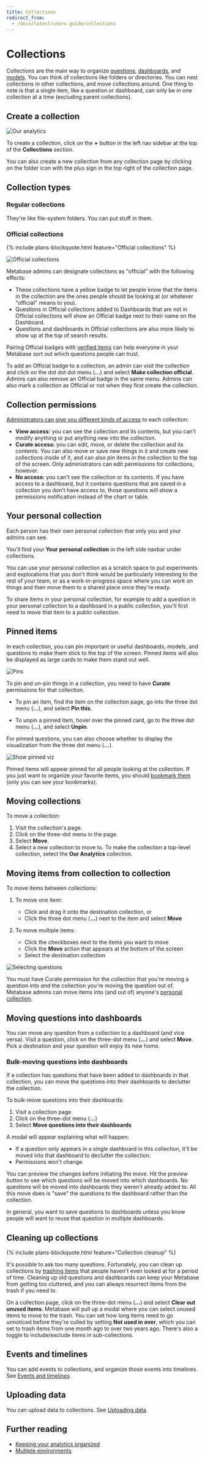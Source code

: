 ```yaml
---
title: Collections
redirect_from:
  - /docs/latest/users-guide/collections
---
```


# Collections

Collections are the main way to organize [questions](../questions/introduction.md), [dashboards](../dashboards/introduction.md), and [models][models]. You can think of collections like folders or directories. You can nest collections in other collections, and move collections around. One thing to note is that a single item, like a question or dashboard, can only be in one collection at a time (excluding parent collections).

## Create a collection

![Our analytics](./images/create-new-collection.png)

To create a collection, click on the **+** button in the left nav sidebar at the top of the **Collections** section.

You can also create a new collection from any collection page by clicking on the folder icon with the plus sign in the top right of the collection page.

## Collection types

### Regular collections

They're like file-system folders. You can put stuff in them.

### Official collections

{% include plans-blockquote.html feature="Official collections" %}

![Official collections](./images/official-collection.png)

Metabase admins can designate collections as "official" with the following effects:

- These collections have a yellow badge to let people know that the items in the collection are the ones people should be looking at (or whatever "official" means to you).
- Questions in Official collections added to Dashboards that are not in Official collections will show an Official badge next to their name on the Dashboard.
- Questions and dashboards in Official collections are also more likely to show up at the top of search results.

Pairing Official badges with [verified items](./content-verification.md) can help everyone in your Metabase sort out which questions people can trust.

To add an Official badge to a collection, an admin can visit the collection and click on the dot dot dot menu (**...**) and select **Make collection official**. Admins can also remove an Official badge in the same menu. Admins can also mark a collection as Official or not when they first create the collection.

## Collection permissions

[Administrators can give you different kinds of access](../permissions/collections.md) to each collection:

- **View access:** you can see the collection and its contents, but you can't modify anything or put anything new into the collection.
- **Curate access:** you can edit, move, or delete the collection and its contents. You can also move or save new things in it and create new collections inside of it, and can also pin items in the collection to the top of the screen. Only administrators can edit permissions for collections, however.
- **No access:** you can't see the collection or its contents. If you have access to a dashboard, but it contains questions that are saved in a collection you don't have access to, those questions will show a permissions notification instead of the chart or table.

## Your personal collection

 Each person has their own personal collection that only you and your admins can see. 
 
 You'll find your **Your personal collection** in the left side navbar under collections.

You can use your personal collection as a scratch space to put experiments and explorations that you don't think would be particularly interesting to the rest of your team, or as a work-in-progress space where you can work on things and then move them to a shared place once they're ready.

To share items in your personal collection, for example to add a question in your personal collection to a dashboard in a public collection, you'll first need to move that item to a public collection.

## Pinned items

In each collection, you can pin important or useful dashboards, models, and questions to make them stick to the top of the screen. Pinned items will also be displayed as large cards to make them stand out well.

![Pins](./images/pinned-items.png)

To pin and un-pin things in a collection, you need to have **Curate** permissions for that collection.

- To pin an item, find the item on the collection page, go into the three dot menu (**...**), and select **Pin this**.

- To unpin a pinned item, hover over the pinned card, go to the three dot menu (**...**), and select **Unpin**.

For pinned questions, you can also choose whether to display the visualization from the three dot menu (**...**).

![Show pinned viz](./images/pinned-show-viz.png)

Pinned items will appear pinned for all people looking at the collection. If you just want to organize _your_ favorite items, you should [bookmark them](./exploration.md#bookmarks) (only you can see your bookmarks).

## Moving collections

To move a collection:

1. Visit the collection's page.
2. Click on the three-dot menu in the page.
3. Select **Move**.
4. Select a new collection to move to. To make the collection a top-level collection, select the **Our Analytics** collection.

## Moving items from collection to collection

To move items between collections:

1. To move one item:

   - Click and drag it onto the destination collection, or
   - Click the three dot menu (**...**) next to the item and select **Move**

2. To move multiple items:

   - Click the checkboxes next to the items you want to move
   - Click the **Move** action that appears at the bottom of the screen
   - Select the destination collection

![Selecting questions](./images/question-checkbox.png)

You must have Curate permission for the collection that you're moving a question into _and_ the collection you're moving the question out of. Metabase admins can move items into (and out of) anyone's [personal collection](#your-personal-collection).

## Moving questions into dashboards

You can move any question from a collection to a dashboard (and vice versa). Visit a question, click on the three-dot menu (**...**) and select **Move**. Pick a destination and your question will enjoy its new home.

### Bulk-moving questions into dashboards

If a collection has questions that have been added to dashboards in that collection, you can move the questions into their dashboards to declutter the collection.

To bulk-move questions into their dashboards:

1. Visit a collection page
2. Click on the three-dot menu (**...**)
3. Select **Move questions into their dashboards**

A modal will appear explaining what will happen:

- If a question only appears in a single dashboard in this collection, it'll be moved into that dashboard to declutter the collection.
- Permissions won't change.

You can preview the changes before initiating the move. Hit the preview button to see which questions will be moved into which dashboards. No questions will be moved into dashboards they weren't already added to. All this move does is "save" the questions to the dashboard rather than the collection.

In general, you want to save questions to dashboards unless you know people will want to reuse that question in multiple dashboards.

## Cleaning up collections

{% include plans-blockquote.html feature="Collection cleanup" %}

It's possible to ask too many questions. Fortunately, you can clean up collections by [trashing items](./delete-and-restore.md) that people haven't even looked at for a period of time. Cleaning up old questions and dashboards can keep your Metabase from getting too cluttered, and you can always resurrect items from the trash if you need to.

On a collection page, click on the three-dot menu (**...**) and select **Clear out unused items**. Metabase will pull up a modal where you can select unused items to move to the trash. You can set how long items need to go unnoticed before they're culled by setting **Not used in over**, which you can set to trash items from one month ago to over two years ago. There's also a toggle to include/exclude items in sub-collections.

## Events and timelines

You can add events to collections, and organize those events into timelines. See [Events and timelines](events-and-timelines.md).

## Uploading data

You can upload data to collections. See [Uploading data](./uploads.md).

## Further reading

- [Keeping your analytics organized](https://www.metabase.com/learn/metabase-basics/administration/administration-and-operation/same-page)
- [Multiple environments](https://www.metabase.com/learn/metabase-basics/administration/administration-and-operation/multi-env#one-collection-per-environment)

[dashboards]: ../dashboards/introduction.md
[models]: ../data-modeling/models.md
